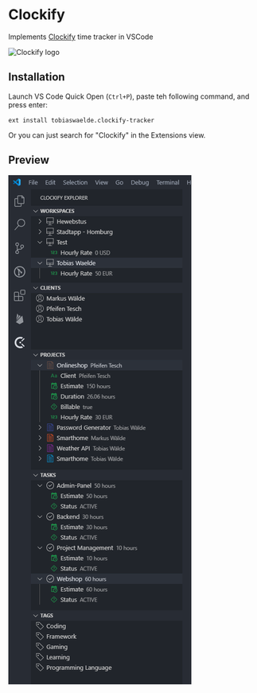 # Clockify
Implements [Clockify](https://clockify.me/) time tracker in VSCode

![Clockify logo](assets/icon.ico)

## Installation
Launch VS Code Quick Open (`Ctrl+P`), paste teh following command, and press enter:
```
ext install tobiaswaelde.clockify-tracker
```

Or you can just search for "Clockify" in the Extensions view.

## Preview
![Clockify TreeView screenshot](images/preview-treeview.png)